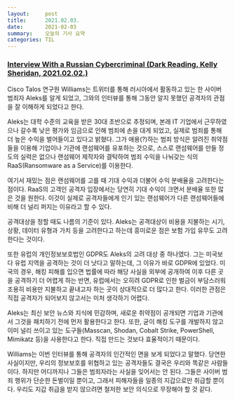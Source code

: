 ```yaml
---
layout:     post
title:      2021.02.03.
date:       2021-02-03
summary:	오늘의 기사 요약
categories: TIL
---
```


### [Interview With a Russian Cybercriminal (Dark Reading, Kelly Sheridan, 2021.02.02.)](https://www.darkreading.com/endpoint/interview-with-a-russian-cybercriminal/d/d-id/1340029)

Cisco Talos 연구원 Williams는 트위터를 통해 러시아에서 활동하고 있는 한 사이버 범죄자 Aleks를 알게 되었고, 그와의 인터뷰를 통해 그동안 알지 못했던 공격자의 관점을 잘 이해하게 되었다고 한다.

Aleks는 대학 수준의 교육을 받은 30대 초반으로 추정되며, 본래 IT 기업에서 근무하였으나 갈수록 낮은 평가와 임금으로 인해 범죄에 손을 대게 되었고, 실제로 범죄를 통해 더 높은 수익을 벌어들이고 있다고 밝혔다. 그가 애용(?)하는 범죄 방식은 알려진 취약점들을 이용해 기업이나 기관에 랜섬웨어를 유포하는 것으로, 스스로 랜섬웨어를 만들 정도의 실력은 없으나 랜섬웨어 제작자와 결탁하여 범죄 수익을 나눠갖는 식의 RaaS(Ransomware as a Service)를 이용한다. 

여기서 재밌는 점은 랜섬웨어를 고를 때 기대 수익과 더불어 수익 분배율을 고려한다는 점이다. RaaS의 고객인 공격자 입장에서는 당연히 기대 수익이 크면서 분배율 또한 많은 것을 원한다. 이것이 실제로 공격자들에게 인기 있는 랜섬웨어가 다른 랜섬웨어들에 비해 더 널리 퍼지는 이유라고 할 수 있다.

공격대상을 정할 때도 나름의 기준이 있다. Aleks는 공격대상이 비용을 지불하는 시기, 상황, 데이터 유형과 가치 등을 고려한다고 하는데 흥미로운 점은 보험 가입 유무도 고려한다는 것이다.

또한 유럽의 개인정보보호법인 GDPR도 Aleks의 고려 대상 중 하나였다. 그는 미국보다 유럽 지역을 공격하는 것이 더 낫다고 말하는데, 그 이유가 바로 GDPR에 있었다. 미국의 경우, 해킹 피해를 입으면 법률에 따라 해당 사실을 외부에 공개하여 이후 다른 곳을 공격하기 더 어렵게 하는 반면, 유럽에서는 오히려 GDPR로 인한 벌금이 부담스러워 조용히 비용만 지불하고 끝내고자 하는 곳이 상대적으로 더 많다고 한다. 이러한 관점은 직접 공격자가 되어보지 않고서는 미처 생각하기 어렵다.

Aleks는 최신 보안 뉴스와 지식에 민감하며, 새로운 취약점이 공개되면 기업과 기관에서 그것을 패치하기 전에 먼저 활용한다고 한다. 또한, 굳이 해킹 도구를 개발하지 않고 이미 널리 쓰이고 있는 도구들(Masscan, Shodan, Cobalt Strike, PowerShell, Mimikatz 등)을 사용한다고 한다. 직접 만드는 것보다 효율적이기 때문이다.

Williams는 이번 인터뷰를 통해 공격자의 인간적인 면을 보게 되었다고 말했다. 당연한 사실이지만, 우리의 정보보호를 위협하고 있는 공격자들도 결국은 우리와 똑같은 사람들이다. 하지만 어디까지나 그들은 범죄자라는 사실을 잊어서는 안 된다. 그들은 사이버 범죄 행위가 단순한 돈벌이일 뿐이고, 그래서 피해자들을 일종의 지갑으로만 취급할 뿐이다. 우리도 지갑 취급을 받지 않으려면 철저한 보안 의식으로 무장해야 할 것 같다.